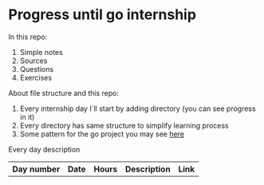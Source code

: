 # Progress until go internship

<p>In this repo:<br>
<ol>
  <li>Simple notes</li>
  <li>Sources</li>
  <li>Questions</li>
  <li>Exercises</li>
</ol>

<p>About file structure and this repo:<br>
<ol>
  <li>Every internship day I`ll start by adding directory (you can see progress in it)</li>
  <li>Every directory has same structure to simplify learning process</li>
  <li>Some pattern for the go project you may see <a href="https://github.com/golang-standards/project-layout">here</a></li>
</ol

<p>Every day description<br>
<table style="width:100%">
  <tr>
    <th>Day number</th>
    <th>Date</th>
    <th>Hours</th>
    <th>Description</th>
    <th>Link</th>
  </tr>
</table>
